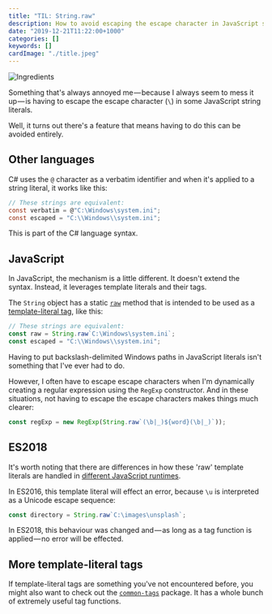 ```yaml
---
title: "TIL: String.raw"
description: How to avoid escaping the escape character in JavaScript string literals
date: "2019-12-21T11:22:00+1000"
categories: []
keywords: []
cardImage: "./title.jpeg"
---
```


![Ingredients](title.jpeg "Photo by Icons8 Team on Unsplash")

Something that's always annoyed me — because I always seem to mess it up — is having to escape the escape character (`\`) in some JavaScript string literals.

Well, it turns out there's a feature that means having to do this can be avoided entirely.

## Other languages

C# uses the `@` character as a verbatim identifier and when it's applied to a string literal, it works like this:

```csharp
// These strings are equivalent:
const verbatim = @"C:\Windows\system.ini";
const escaped = "C:\\Windows\\system.ini";
```

This is part of the C# language syntax.

## JavaScript

In JavaScript, the mechanism is a little different. It doesn't extend the syntax. Instead, it leverages template literals and their tags.

The `String` object has a static [`raw`](https://developer.mozilla.org/en-US/docs/Web/JavaScript/Reference/Global_Objects/String/raw) method that is intended to be used as a [template-literal tag](https://developer.mozilla.org/en-US/docs/Web/JavaScript/Reference/Template_literals#Tagged_templates), like this:

```js
// These strings are equivalent:
const raw = String.raw`C:\Windows\system.ini`;
const escaped = "C:\\Windows\\system.ini";
```

Having to put backslash-delimited Windows paths in JavaScript literals isn't something that I've ever had to do.

However, I often have to escape escape characters when I'm dynamically creating a regular expression using the `RegExp` constructor. And in these situations, not having to escape the escape characters makes things much clearer:

```js
const regExp = new RegExp(String.raw`(\b|_)${word}(\b|_)`));
```

## ES2018

It's worth noting that there are differences in how these 'raw' template literals are handled in [different JavaScript runtimes](https://developer.mozilla.org/en-US/docs/Web/JavaScript/Reference/Template_literals#Tagged_templates_and_escape_sequences).

In ES2016, this template literal will effect an error, because `\u` is interpreted as a Unicode escape sequence:

```js
const directory = String.raw`C:\images\unsplash`;
```

In ES2018, this behaviour was changed and — as long as a tag function is applied — no error will be effected.

## More template-literal tags

If template-literal tags are something you've not encountered before, you might also want to check out the [`common-tags`](https://github.com/declandewet/common-tags) package. It has a whole bunch of extremely useful tag functions.
